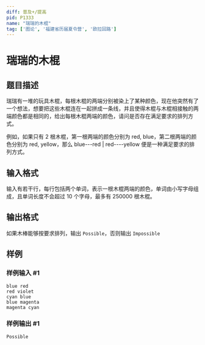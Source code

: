 ```yaml
---
diff: 普及+/提高
pid: P1333
name: "瑞瑞的木棍"
tag: ['图论', '福建省历届夏令营', '欧拉回路']
---
```

# 瑞瑞的木棍
## 题目描述

瑞瑞有一堆的玩具木棍，每根木棍的两端分别被染上了某种颜色，现在他突然有了一个想法，想要把这些木棍连在一起拼成一条线，并且使得木棍与木棍相接触的两端颜色都是相同的，给出每根木棍两端的颜色，请问是否存在满足要求的排列方式。

例如，如果只有 2 根木棍，第一根两端的颜色分别为 red, blue，第二根两端的颜色分别为 red, yellow，那么 blue---red | red----yellow 便是一种满足要求的排列方式。


## 输入格式

输入有若干行，每行包括两个单词，表示一根木棍两端的颜色，单词由小写字母组成，且单词长度不会超过 $10$ 个字母，最多有 $250000$ 根木棍。

## 输出格式

如果木棒能够按要求排列，输出 `Possible`，否则输出 `Impossible`

## 样例

### 样例输入 #1
```
blue red
red violet
cyan blue
blue magenta
magenta cyan

```
### 样例输出 #1
```
Possible

```
